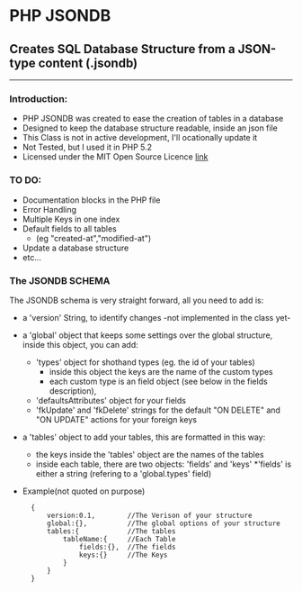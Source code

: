 # PHP JSONDB

## Creates SQL Database Structure from a JSON-type content (.jsondb)

---

### Introduction:
* PHP JSONDB was created to ease the creation of tables in a database
* Designed to keep the database structure readable, inside an json file
* This Class is not in active development, I'll ocationally update it 
* Not Tested, but I used it in PHP 5.2
* Licensed under the MIT Open Source Licence [link](http://opensource.org/licenses/MIT)

### TO DO:
* Documentation blocks in the PHP file
* Error Handling
* Multiple Keys in one index
* Default fields to all tables
	* (eg "created-at","modified-at")
* Update a database structure
* etc...

### The JSONDB SCHEMA

The JSONDB schema is very straight forward, all you need to add is:

* a 'version' String, to identify changes -not implemented in the class yet-
* a 'global' object that keeps some settings over the global structure, inside this object, you can add:
	* 'types' object for shothand types (eg. the id of your tables)
		* inside this object the keys are the name of the custom types
		* each custom type is an field object (see below in the fields description), 
	* 'defaultsAttributes' object for your fields
	* 'fkUpdate' and 'fkDelete' strings for the default "ON DELETE" and "ON UPDATE" actions for your foreign keys
* a 'tables' object to add your tables, this are formatted in this way:
	* the keys inside the 'tables' object are the names of the tables
	* inside each table, there are two objects: 'fields' and 'keys'
		*'fields' is either a string (refering to a 'global.types' field)
* Example(not quoted on purpose)

        {
        	version:0.1,		//The Verison of your structure
        	global:{},			//The global options of your structure
        	tables:{			//The tables
        		tableName:{		//Each Table
        			fields:{},	//The fields
        			keys:{}		//The Keys
		        }
        	}
        }



